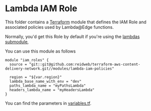 # Lambda IAM Role
This folder contains a [Terraform](https://www.terraform.io/) module that defines the IAM Role and associated policies used by Lambda@Edge functions. 

Normally, you'd get this Role by default if you're using the [lambdas submodule](https://github.com/reidweb/terraform-aws-content-delivery-network/tree/master/modules/lambdas), 

You can use this module as follows

```hcl
module "iam_roles" {
  source = "git::git@github.com:reidweb/terraform-aws-content-delivery-network.git//modules/lambda-iam-policies"

  region = "${var.region}"
  lambda_base_name_with_env = "dev"
  paths_lambda_name = "myPathsLambda"
  headers_lambda_name = "myHeadersLambda"
}
```
You can find the parameters in [variables.tf](variables.tf).